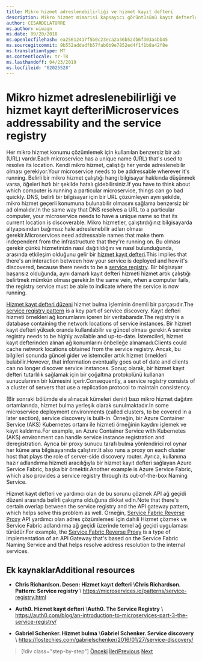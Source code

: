 ```yaml
---
title: Mikro hizmet adreslenebilirliği ve hizmet kayıt defteri
description: Mikro hizmet mimarisi kapsayıcı görüntüsünü kayıt defterleri rolünü anlayın.
author: CESARDELATORRE
ms.author: wiwagn
ms.date: 09/20/2018
ms.openlocfilehash: ea25612417f5b0c23eca2a36b52db6f303a4bb45
ms.sourcegitcommit: 9b552addadfb57fab0b9e7852ed4f1f1b8a42f8e
ms.translationtype: MT
ms.contentlocale: tr-TR
ms.lasthandoff: 04/23/2019
ms.locfileid: "62025528"
---
```

# <a name="microservices-addressability-and-the-service-registry"></a><span data-ttu-id="79385-103">Mikro hizmet adreslenebilirliği ve hizmet kayıt defteri</span><span class="sxs-lookup"><span data-stu-id="79385-103">Microservices addressability and the service registry</span></span>

<span data-ttu-id="79385-104">Her mikro hizmet konumu çözümlemek için kullanılan benzersiz bir adı (URL) vardır.</span><span class="sxs-lookup"><span data-stu-id="79385-104">Each microservice has a unique name (URL) that's used to resolve its location.</span></span> <span data-ttu-id="79385-105">Kendi mikro hizmet, çalıştığı her yerde adreslenebilir olması gerekiyor.</span><span class="sxs-lookup"><span data-stu-id="79385-105">Your microservice needs to be addressable wherever it's running.</span></span> <span data-ttu-id="79385-106">Belirli bir mikro hizmet çalıştığı hangi bilgisayar hakkında düşünmek varsa, öğeleri hızlı bir şekilde hatalı gidebilirsiniz.</span><span class="sxs-lookup"><span data-stu-id="79385-106">If you have to think about which computer is running a particular microservice, things can go bad quickly.</span></span> <span data-ttu-id="79385-107">DNS, belirli bir bilgisayar için bir URL çözümleyen aynı şekilde, mikro hizmet geçerli konumuna bulunabilir olmasını sağlama benzersiz bir ad olmalıdır.</span><span class="sxs-lookup"><span data-stu-id="79385-107">In the same way that DNS resolves a URL to a particular computer, your microservice needs to have a unique name so that its current location is discoverable.</span></span> <span data-ttu-id="79385-108">Mikro hizmetler, çalıştırdığınız bilgisayarda altyapısından bağımsız hale adreslenebilir adları olması gerekir.</span><span class="sxs-lookup"><span data-stu-id="79385-108">Microservices need addressable names that make them independent from the infrastructure that they're running on.</span></span> <span data-ttu-id="79385-109">Bu olması gerekir çünkü hizmetinizin nasıl dağıtıldığını ve nasıl bulunduğunda, arasında etkileşim olduğunu gelir bir [hizmet kayıt defteri](https://microservices.io/patterns/service-registry.html).</span><span class="sxs-lookup"><span data-stu-id="79385-109">This implies that there's an interaction between how your service is deployed and how it's discovered, because there needs to be a [service registry](https://microservices.io/patterns/service-registry.html).</span></span> <span data-ttu-id="79385-110">Bir bilgisayar başarısız olduğunda, aynı damarlı kayıt defteri hizmeti hizmet artık çalıştığı belirtmek mümkün olması gerekir.</span><span class="sxs-lookup"><span data-stu-id="79385-110">In the same vein, when a computer fails, the registry service must be able to indicate where the service is now running.</span></span>

<span data-ttu-id="79385-111">[Hizmet kayıt defteri düzeni](https://microservices.io/patterns/service-registry.html) hizmet bulma işleminin önemli bir parçasıdır.</span><span class="sxs-lookup"><span data-stu-id="79385-111">The [service registry pattern](https://microservices.io/patterns/service-registry.html) is a key part of service discovery.</span></span> <span data-ttu-id="79385-112">Kayıt defteri hizmeti örnekleri ağ konumlarını içeren bir veritabanıdır.</span><span class="sxs-lookup"><span data-stu-id="79385-112">The registry is a database containing the network locations of service instances.</span></span> <span data-ttu-id="79385-113">Bir hizmet kayıt defteri yüksek oranda kullanılabilir ve güncel olması gerekir.</span><span class="sxs-lookup"><span data-stu-id="79385-113">A service registry needs to be highly available and up-to-date.</span></span> <span data-ttu-id="79385-114">İstemcileri, hizmet kayıt defterinden alınan ağ konumlarını önbelleğe alınamadı.</span><span class="sxs-lookup"><span data-stu-id="79385-114">Clients could cache network locations obtained from the service registry.</span></span> <span data-ttu-id="79385-115">Ancak, bu bilgileri sonunda güncel gider ve istemciler artık hizmet örnekleri bulabilir.</span><span class="sxs-lookup"><span data-stu-id="79385-115">However, that information eventually goes out of date and clients can no longer discover service instances.</span></span> <span data-ttu-id="79385-116">Sonuç olarak, bir hizmet kayıt defteri tutarlılık sağlamak için bir çoğaltma protokolünü kullanan sunucularının bir kümesini içerir.</span><span class="sxs-lookup"><span data-stu-id="79385-116">Consequently, a service registry consists of a cluster of servers that use a replication protocol to maintain consistency.</span></span>

<span data-ttu-id="79385-117">(Bir sonraki bölümde ele alınacak kümeleri denir) bazı mikro hizmet dağıtım ortamlarında, hizmet bulma yerleşik olarak sunulmaktadır.</span><span class="sxs-lookup"><span data-stu-id="79385-117">In some microservice deployment environments (called clusters, to be covered in a later section), service discovery is built-in.</span></span> <span data-ttu-id="79385-118">Örneğin, bir Azure Container Service (AKS) Kubernetes ortamı ile hizmeti örneğinin kaydını işlemek ve kayıt kaldırma.</span><span class="sxs-lookup"><span data-stu-id="79385-118">For example, an Azure Container Service with Kubernetes (AKS) environment can handle service instance registration and deregistration.</span></span> <span data-ttu-id="79385-119">Ayrıca bir proxy sunucu tarafı bulma yönlendirici rol oynar her küme ana bilgisayarında çalıştırır.</span><span class="sxs-lookup"><span data-stu-id="79385-119">It also runs a proxy on each cluster host that plays the role of server-side discovery router.</span></span> <span data-ttu-id="79385-120">Ayrıca, kullanıma hazır adlandırma hizmeti aracılığıyla bir hizmet kayıt defteri sağlayan Azure Service Fabric, başka bir örnektir.</span><span class="sxs-lookup"><span data-stu-id="79385-120">Another example is Azure Service Fabric, which also provides a service registry through its out-of-the-box Naming Service.</span></span>

<span data-ttu-id="79385-121">Hizmet kayıt defteri ve yardımcı olan de bu sorunu çözmek API ağ geçidi düzeni arasında belirli çakışma olduğuna dikkat edin.</span><span class="sxs-lookup"><span data-stu-id="79385-121">Note that there's certain overlap between the service registry and the API gateway pattern, which helps solve this problem as well.</span></span> <span data-ttu-id="79385-122">Örneğin, [Service Fabric Reverse Proxy](https://docs.microsoft.com/azure/service-fabric/service-fabric-reverseproxy) API yardımcı olan adres çözümlemesi için dahili Hizmet çözmek ve Service Fabric adlandırma ağ geçidi üzerinde temel ağ geçidi uygulaması türüdür.</span><span class="sxs-lookup"><span data-stu-id="79385-122">For example, the [Service Fabric Reverse Proxy](https://docs.microsoft.com/azure/service-fabric/service-fabric-reverseproxy) is a type of implementation of an API Gateway that's based on the Service Fabric Naming Service and that helps resolve address resolution to the internal services.</span></span>

## <a name="additional-resources"></a><span data-ttu-id="79385-123">Ek kaynaklar</span><span class="sxs-lookup"><span data-stu-id="79385-123">Additional resources</span></span>

- <span data-ttu-id="79385-124">**Chris Richardson. Desen: Hizmet kayıt defteri** \\</span><span class="sxs-lookup"><span data-stu-id="79385-124">**Chris Richardson. Pattern: Service registry** \\</span></span>
  <https://microservices.io/patterns/service-registry.html>

- <span data-ttu-id="79385-125">**Auth0. Hizmet kayıt defteri** \\</span><span class="sxs-lookup"><span data-stu-id="79385-125">**Auth0. The Service Registry** \\</span></span>
  <https://auth0.com/blog/an-introduction-to-microservices-part-3-the-service-registry/>

- <span data-ttu-id="79385-126">**Gabriel Schenker. Hizmet bulma** \\</span><span class="sxs-lookup"><span data-stu-id="79385-126">**Gabriel Schenker. Service discovery** \\</span></span>
  <https://lostechies.com/gabrielschenker/2016/01/27/service-discovery/>

>[!div class="step-by-step"]
><span data-ttu-id="79385-127">[Önceki](maintain-microservice-apis.md)
>[İleri](microservice-based-composite-ui-shape-layout.md)</span><span class="sxs-lookup"><span data-stu-id="79385-127">[Previous](maintain-microservice-apis.md)
[Next](microservice-based-composite-ui-shape-layout.md)</span></span>
